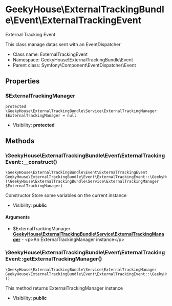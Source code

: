 GeekyHouse\ExternalTrackingBundle\Event\ExternalTrackingEvent
===============

External Tracking Event

This class manage datas sent with an EventDispatcher


* Class name: ExternalTrackingEvent
* Namespace: GeekyHouse\ExternalTrackingBundle\Event
* Parent class: Symfony\Component\EventDispatcher\Event





Properties
----------


### $ExternalTrackingManager

```
protected \GeekyHouse\ExternalTrackingBundle\Service\ExternalTrackingManager $ExternalTrackingManager = null
```





* Visibility: **protected**


Methods
-------


### \GeekyHouse\ExternalTrackingBundle\Event\ExternalTrackingEvent::__construct()

```
\GeekyHouse\ExternalTrackingBundle\Event\ExternalTrackingEvent GeekyHouse\ExternalTrackingBundle\Event\ExternalTrackingEvent::\GeekyHouse\ExternalTrackingBundle\Event\ExternalTrackingEvent::__construct()(\GeekyHouse\ExternalTrackingBundle\Service\ExternalTrackingManager $ExternalTrackingManager)
```

Constructor
Store some variables on the current instance



* Visibility: **public**

#### Arguments

* $ExternalTrackingManager **[GeekyHouse\ExternalTrackingBundle\Service\ExternalTrackingManager](GeekyHouse-ExternalTrackingBundle-Service-ExternalTrackingManager.md)** - &lt;p&gt;An ExternalTrackingManager instance&lt;/p&gt;



### \GeekyHouse\ExternalTrackingBundle\Event\ExternalTrackingEvent::getExternalTrackingManager()

```
\GeekyHouse\ExternalTrackingBundle\Service\ExternalTrackingManager GeekyHouse\ExternalTrackingBundle\Event\ExternalTrackingEvent::\GeekyHouse\ExternalTrackingBundle\Event\ExternalTrackingEvent::getExternalTrackingManager()()
```

This method returns ExternalTrackingManager instance



* Visibility: **public**


